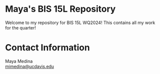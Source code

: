 # Maya's BIS 15L Repository
Welcome to my repository for BIS 15L WQ2024! This contains all my work for the quarter!
# Contact Information        
Maya Medina    
mimedina@ucdavis.edu


